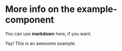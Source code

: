 # More info on the example-component

You can use **markdown** here, if you want. 

Yay! This is an awesome example.
